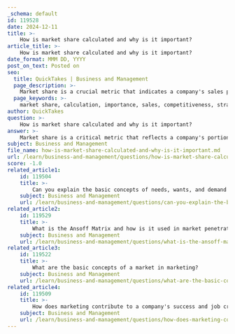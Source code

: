 ```yaml
---
_schema: default
id: 119528
date: 2024-12-11
title: >-
    How is market share calculated and why is it important?
article_title: >-
    How is market share calculated and why is it important?
date_format: MMM DD, YYYY
post_on_text: Posted on
seo:
  title: QuickTakes | Business and Management
  page_description: >-
    Market share is a crucial metric that indicates a company's sales portion within a market, calculated as a percentage of total market sales. It is important for assessing competitiveness, guiding strategic decisions, reflecting consumer preferences, indicating growth potential, benchmarking performance against rivals, and providing insights for investors.
  page_keywords: >-
    market share, calculation, importance, sales, competitiveness, strategic decision-making, consumer preference, growth potential, performance benchmarking, investor insights
author: QuickTakes
question: >-
    How is market share calculated and why is it important?
answer: >-
    Market share is a critical metric that reflects a company's portion of total sales within a specific market or industry. It is calculated using the following formula:\n\n$$\n\text{Market Share} = \left( \frac{\text{Company's Sales}}{\text{Total Market Sales}} \right) \times 100\n$$\n\nTo illustrate, if a company has sales of $10 million and the total market sales are $100 million, the market share would be:\n\n$$\n\text{Market Share} = \left( \frac{10 \text{ million}}{100 \text{ million}} \right) \times 100 = 10\%\n$$\n\n### Importance of Market Share\n\n1. **Indicator of Competitiveness**: Market share serves as a key indicator of a company's competitiveness within its industry. A higher market share often signifies a stronger position relative to competitors, which can lead to increased sales and profitability.\n\n2. **Strategic Decision-Making**: Understanding market share helps executives make informed strategic decisions. It allows them to assess market trends, identify growth opportunities, and evaluate the effectiveness of marketing strategies.\n\n3. **Consumer Preference**: Market share reflects consumer preferences and brand strength. A company with a significant market share is likely to have a loyal customer base, which can create barriers for new entrants into the market.\n\n4. **Growth Potential**: Companies with larger market shares often have more resources to invest in innovation, marketing, and expansion, which can further enhance their market position.\n\n5. **Performance Benchmarking**: Market share provides a benchmark for comparing a company's performance against its competitors. It helps in identifying whether a company is gaining or losing ground in the market.\n\n6. **Investor Insights**: Investors and analysts closely monitor market share changes as they can indicate the relative competitiveness of a company's products or services. A declining market share may signal potential issues, while an increasing market share can attract investment.\n\nIn summary, market share is not just a measure of sales; it is a vital indicator of a company's overall health, competitiveness, and potential for growth in the marketplace.
subject: Business and Management
file_name: how-is-market-share-calculated-and-why-is-it-important.md
url: /learn/business-and-management/questions/how-is-market-share-calculated-and-why-is-it-important
score: -1.0
related_article1:
    id: 119504
    title: >-
        Can you explain the basic concepts of needs, wants, and demand in marketing?
    subject: Business and Management
    url: /learn/business-and-management/questions/can-you-explain-the-basic-concepts-of-needs-wants-and-demand-in-marketing
related_article2:
    id: 119529
    title: >-
        What is the Ansoff Matrix and how is it used in market penetration analysis?
    subject: Business and Management
    url: /learn/business-and-management/questions/what-is-the-ansoff-matrix-and-how-is-it-used-in-market-penetration-analysis
related_article3:
    id: 119522
    title: >-
        What are the basic concepts of a market in marketing?
    subject: Business and Management
    url: /learn/business-and-management/questions/what-are-the-basic-concepts-of-a-market-in-marketing
related_article4:
    id: 119509
    title: >-
        How does marketing contribute to a company's success and job creation?
    subject: Business and Management
    url: /learn/business-and-management/questions/how-does-marketing-contribute-to-a-companys-success-and-job-creation
---
```


&nbsp;